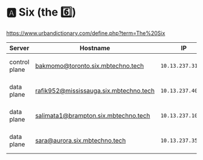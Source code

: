

# :a: Six (the :six:)

https://www.urbandictionary.com/define.php?term=The%20Six

| Server           | Hostname                             |  IP               | Specs                 |
|------------------|--------------------------------------|-------------------|-----------------------|
| control plane    |bakmomo@toronto.six.mbtechno.tech      | `10.13.237.31/24` | 64GB Ram,      16cpus |
| data plane       |rafik952@mississauga.six.mbtechno.tech  | `10.13.237.40/24` | 64GB Ram,      16cpus |
| data plane       |salimata1@brampton.six.mbtechno.tech     | `10.13.237.10/24` | 64GB Ram,       8cpus |
| data plane       |sara@aurora.six.mbtechno.tech       | `10.13.237.35/24` | 64GB Ram,      16cpus |







